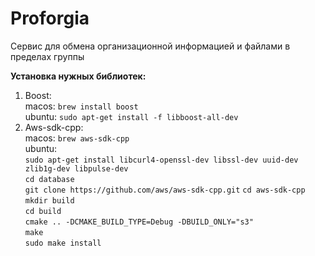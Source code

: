# Proforgia
Сервис для обмена организационной информацией и файлами в пределах группы

**Установка нужных библиотек:**
1. Boost:\
macos: `brew install boost`\
ubuntu: `sudo apt-get install -f libboost-all-dev`
2. Aws-sdk-cpp:\
macos: `brew aws-sdk-cpp`\
ubuntu:\
`sudo apt-get install libcurl4-openssl-dev libssl-dev uuid-dev zlib1g-dev libpulse-dev`\
`cd database`\
`git clone https://github.com/aws/aws-sdk-cpp.git`
`cd aws-sdk-cpp`\
`mkdir build`\
`cd build`\
`cmake .. -DCMAKE_BUILD_TYPE=Debug -DBUILD_ONLY="s3"`\
`make`\
`sudo make install`
